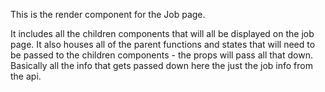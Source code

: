 This is the render component for the Job page.

It includes all the children components that will all be displayed on the job page. It also houses all of the parent functions and states that will need to be passed to the children components - the props will pass all that down. Basically all the info that gets passed down here the just the job info from the api.
